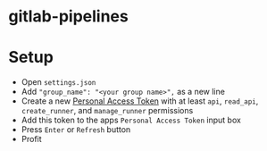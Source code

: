 # gitlab-pipelines

# Setup
* Open `settings.json`
* Add `"group_name": "<your group name>",` as a new line
* Create a new [Personal Access Token](https://gitlab.com/-/user_settings/personal_access_tokens) with at least `api`, `read_api`, `create_runner`, and `manage_runner` permissions
* Add this token to the apps `Personal Access Token` input box
* Press `Enter` or `Refresh` button
* Profit
